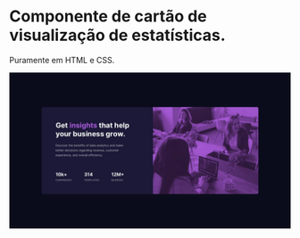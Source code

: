 # Componente de cartão de visualização de estatísticas.

Puramente em HTML e CSS.



![alt text](https://github.com/RaphaelFernando/stats-preview-card-component-main/blob/main/design/desktop-design.jpg?raw=true)
